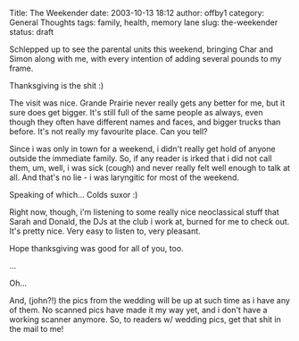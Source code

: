 Title: The Weekender
date: 2003-10-13 18:12
author: offby1
category: General Thoughts
tags: family, health, memory lane
slug: the-weekender
status: draft

Schlepped up to see the parental units this weekend, bringing Char and Simon along with me, with every intention of adding several pounds to my frame.

Thanksgiving is the shit :)

The visit was nice. Grande Prairie never really gets any better for me, but it sure does get bigger. It's still full of the same people as always, even though they often have different names and faces, and bigger trucks than before. It's not really my favourite place. Can you tell?

Since i was only in town for a weekend, i didn't really get hold of anyone outside the immediate family. So, if any reader is irked that i did not call them, um, well, i was sick (cough) and never really felt well enough to talk at all. And that's no lie - i was laryngitic for most of the weekend.

Speaking of which\... Colds suxor :)

Right now, though, i'm listening to some really nice neoclassical stuff that Sarah and Donald, the DJs at the club i work at, burned for me to check out. It's pretty nice. Very easy to listen to, very pleasant.

Hope thanksgiving was good for all of you, too.

\...

Oh\...

And, (john?!) the pics from the wedding will be up at such time as i have any of them. No scanned pics have made it my way yet, and i don't have a working scanner anymore. So, to readers w/ wedding pics, get that shit in the mail to me!
